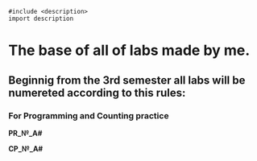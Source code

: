 ```
#include <description>
import description

```
# The base of all of labs made by me.

## Beginnig from the 3rd semester all labs will be numereted according to this rules:
### For Programming and Counting practice
**PR_№_A#**

**CP_№_A#**
